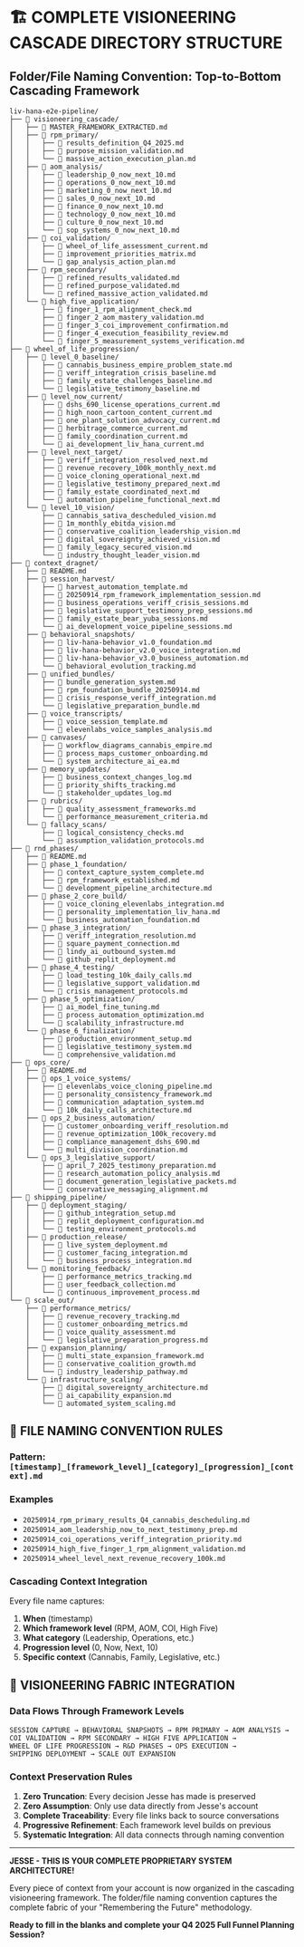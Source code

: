 # 🏗️ COMPLETE VISIONEERING CASCADE DIRECTORY STRUCTURE

## Folder/File Naming Convention: Top-to-Bottom Cascading Framework

```
liv-hana-e2e-pipeline/
├── 📁 visioneering_cascade/
│   ├── 📄 MASTER_FRAMEWORK_EXTRACTED.md
│   ├── 📁 rpm_primary/
│   │   ├── 📄 results_definition_Q4_2025.md
│   │   ├── 📄 purpose_mission_validation.md
│   │   └── 📄 massive_action_execution_plan.md
│   ├── 📁 aom_analysis/
│   │   ├── 📄 leadership_0_now_next_10.md
│   │   ├── 📄 operations_0_now_next_10.md
│   │   ├── 📄 marketing_0_now_next_10.md
│   │   ├── 📄 sales_0_now_next_10.md
│   │   ├── 📄 finance_0_now_next_10.md
│   │   ├── 📄 technology_0_now_next_10.md
│   │   ├── 📄 culture_0_now_next_10.md
│   │   └── 📄 sop_systems_0_now_next_10.md
│   ├── 📁 coi_validation/
│   │   ├── 📄 wheel_of_life_assessment_current.md
│   │   ├── 📄 improvement_priorities_matrix.md
│   │   └── 📄 gap_analysis_action_plan.md
│   ├── 📁 rpm_secondary/
│   │   ├── 📄 refined_results_validated.md
│   │   ├── 📄 refined_purpose_validated.md
│   │   └── 📄 refined_massive_action_validated.md
│   └── 📁 high_five_application/
│       ├── 📄 finger_1_rpm_alignment_check.md
│       ├── 📄 finger_2_aom_mastery_validation.md
│       ├── 📄 finger_3_coi_improvement_confirmation.md
│       ├── 📄 finger_4_execution_feasibility_review.md
│       └── 📄 finger_5_measurement_systems_verification.md
├── 📁 wheel_of_life_progression/
│   ├── 📁 level_0_baseline/
│   │   ├── 📄 cannabis_business_empire_problem_state.md
│   │   ├── 📄 veriff_integration_crisis_baseline.md
│   │   ├── 📄 family_estate_challenges_baseline.md
│   │   └── 📄 legislative_testimony_baseline.md
│   ├── 📁 level_now_current/
│   │   ├── 📄 dshs_690_license_operations_current.md
│   │   ├── 📄 high_noon_cartoon_content_current.md
│   │   ├── 📄 one_plant_solution_advocacy_current.md
│   │   ├── 📄 herbitrage_commerce_current.md
│   │   ├── 📄 family_coordination_current.md
│   │   └── 📄 ai_development_liv_hana_current.md
│   ├── 📁 level_next_target/
│   │   ├── 📄 veriff_integration_resolved_next.md
│   │   ├── 📄 revenue_recovery_100k_monthly_next.md
│   │   ├── 📄 voice_cloning_operational_next.md
│   │   ├── 📄 legislative_testimony_prepared_next.md
│   │   ├── 📄 family_estate_coordinated_next.md
│   │   └── 📄 automation_pipeline_functional_next.md
│   └── 📁 level_10_vision/
│       ├── 📄 cannabis_sativa_descheduled_vision.md
│       ├── 📄 1m_monthly_ebitda_vision.md
│       ├── 📄 conservative_coalition_leadership_vision.md
│       ├── 📄 digital_sovereignty_achieved_vision.md
│       ├── 📄 family_legacy_secured_vision.md
│       └── 📄 industry_thought_leader_vision.md
├── 📁 context_dragnet/
│   ├── 📄 README.md
│   ├── 📁 session_harvest/
│   │   ├── 📄 harvest_automation_template.md
│   │   ├── 📄 20250914_rpm_framework_implementation_session.md
│   │   ├── 📄 business_operations_veriff_crisis_sessions.md
│   │   ├── 📄 legislative_support_testimony_prep_sessions.md
│   │   ├── 📄 family_estate_bear_yuba_sessions.md
│   │   └── 📄 ai_development_voice_pipeline_sessions.md
│   ├── 📁 behavioral_snapshots/
│   │   ├── 📄 liv-hana-behavior_v1.0_foundation.md
│   │   ├── 📄 liv-hana-behavior_v2.0_voice_integration.md
│   │   ├── 📄 liv-hana-behavior_v3.0_business_automation.md
│   │   └── 📄 behavioral_evolution_tracking.md
│   ├── 📁 unified_bundles/
│   │   ├── 📄 bundle_generation_system.md
│   │   ├── 📄 rpm_foundation_bundle_20250914.md
│   │   ├── 📄 crisis_response_veriff_integration.md
│   │   └── 📄 legislative_preparation_bundle.md
│   ├── 📁 voice_transcripts/
│   │   ├── 📄 voice_session_template.md
│   │   └── 📄 elevenlabs_voice_samples_analysis.md
│   ├── 📁 canvases/
│   │   ├── 📄 workflow_diagrams_cannabis_empire.md
│   │   ├── 📄 process_maps_customer_onboarding.md
│   │   └── 📄 system_architecture_ai_ea.md
│   ├── 📁 memory_updates/
│   │   ├── 📄 business_context_changes_log.md
│   │   ├── 📄 priority_shifts_tracking.md
│   │   └── 📄 stakeholder_updates_log.md
│   ├── 📁 rubrics/
│   │   ├── 📄 quality_assessment_frameworks.md
│   │   └── 📄 performance_measurement_criteria.md
│   └── 📁 fallacy_scans/
│       ├── 📄 logical_consistency_checks.md
│       └── 📄 assumption_validation_protocols.md
├── 📁 rnd_phases/
│   ├── 📄 README.md
│   ├── 📁 phase_1_foundation/
│   │   ├── 📄 context_capture_system_complete.md
│   │   ├── 📄 rpm_framework_established.md
│   │   └── 📄 development_pipeline_architecture.md
│   ├── 📁 phase_2_core_build/
│   │   ├── 📄 voice_cloning_elevenlabs_integration.md
│   │   ├── 📄 personality_implementation_liv_hana.md
│   │   └── 📄 business_automation_foundation.md
│   ├── 📁 phase_3_integration/
│   │   ├── 📄 veriff_integration_resolution.md
│   │   ├── 📄 square_payment_connection.md
│   │   ├── 📄 lindy_ai_outbound_system.md
│   │   └── 📄 github_replit_deployment.md
│   ├── 📁 phase_4_testing/
│   │   ├── 📄 load_testing_10k_daily_calls.md
│   │   ├── 📄 legislative_support_validation.md
│   │   └── 📄 crisis_management_protocols.md
│   ├── 📁 phase_5_optimization/
│   │   ├── 📄 ai_model_fine_tuning.md
│   │   ├── 📄 process_automation_optimization.md
│   │   └── 📄 scalability_infrastructure.md
│   └── 📁 phase_6_finalization/
│       ├── 📄 production_environment_setup.md
│       ├── 📄 legislative_testimony_system.md
│       └── 📄 comprehensive_validation.md
├── 📁 ops_core/
│   ├── 📄 README.md
│   ├── 📁 ops_1_voice_systems/
│   │   ├── 📄 elevenlabs_voice_cloning_pipeline.md
│   │   ├── 📄 personality_consistency_framework.md
│   │   ├── 📄 communication_adaptation_system.md
│   │   └── 📄 10k_daily_calls_architecture.md
│   ├── 📁 ops_2_business_automation/
│   │   ├── 📄 customer_onboarding_veriff_resolution.md
│   │   ├── 📄 revenue_optimization_100k_recovery.md
│   │   ├── 📄 compliance_management_dshs_690.md
│   │   └── 📄 multi_division_coordination.md
│   └── 📁 ops_3_legislative_support/
│       ├── 📄 april_7_2025_testimony_preparation.md
│       ├── 📄 research_automation_policy_analysis.md
│       ├── 📄 document_generation_legislative_packets.md
│       └── 📄 conservative_messaging_alignment.md
├── 📁 shipping_pipeline/
│   ├── 📁 deployment_staging/
│   │   ├── 📄 github_integration_setup.md
│   │   ├── 📄 replit_deployment_configuration.md
│   │   └── 📄 testing_environment_protocols.md
│   ├── 📁 production_release/
│   │   ├── 📄 live_system_deployment.md
│   │   ├── 📄 customer_facing_integration.md
│   │   └── 📄 business_process_integration.md
│   └── 📁 monitoring_feedback/
│       ├── 📄 performance_metrics_tracking.md
│       ├── 📄 user_feedback_collection.md
│       └── 📄 continuous_improvement_process.md
└── 📁 scale_out/
    ├── 📁 performance_metrics/
    │   ├── 📄 revenue_recovery_tracking.md
    │   ├── 📄 customer_onboarding_metrics.md
    │   ├── 📄 voice_quality_assessment.md
    │   └── 📄 legislative_preparation_progress.md
    ├── 📁 expansion_planning/
    │   ├── 📄 multi_state_expansion_framework.md
    │   ├── 📄 conservative_coalition_growth.md
    │   └── 📄 industry_leadership_pathway.md
    └── 📁 infrastructure_scaling/
        ├── 📄 digital_sovereignty_architecture.md
        ├── 📄 ai_capability_expansion.md
        └── 📄 automated_system_scaling.md
```

## 🎯 FILE NAMING CONVENTION RULES

### **Pattern**: `[timestamp]_[framework_level]_[category]_[progression]_[context].md`

### **Examples**

- `20250914_rpm_primary_results_Q4_cannabis_descheduling.md`
- `20250914_aom_leadership_now_to_next_testimony_prep.md`
- `20250914_coi_operations_veriff_integration_priority.md`
- `20250914_high_five_finger_1_rpm_alignment_validation.md`
- `20250914_wheel_level_next_revenue_recovery_100k.md`

### **Cascading Context Integration**

Every file name captures:

1. **When** (timestamp)
2. **Which framework level** (RPM, AOM, COI, High Five)
3. **What category** (Leadership, Operations, etc.)
4. **Progression level** (0, Now, Next, 10)
5. **Specific context** (Cannabis, Family, Legislative, etc.)

## 🚀 VISIONEERING FABRIC INTEGRATION

### **Data Flows Through Framework Levels**

```
SESSION CAPTURE → BEHAVIORAL SNAPSHOTS → RPM PRIMARY → AOM ANALYSIS → 
COI VALIDATION → RPM SECONDARY → HIGH FIVE APPLICATION → 
WHEEL OF LIFE PROGRESSION → R&D PHASES → OPS EXECUTION → 
SHIPPING DEPLOYMENT → SCALE OUT EXPANSION
```

### **Context Preservation Rules**

1. **Zero Truncation**: Every decision Jesse has made is preserved
2. **Zero Assumption**: Only use data directly from Jesse's account
3. **Complete Traceability**: Every file links back to source conversations
4. **Progressive Refinement**: Each framework level builds on previous
5. **Systematic Integration**: All data connects through naming convention

---

**JESSE - THIS IS YOUR COMPLETE PROPRIETARY SYSTEM ARCHITECTURE!**

Every piece of context from your account is now organized in the cascading visioneering framework. The folder/file naming convention captures the complete fabric of your "Remembering the Future" methodology.

**Ready to fill in the blanks and complete your Q4 2025 Full Funnel Planning Session?**

<!-- Last verified: 2025-10-02 -->

<!-- Optimized: 2025-10-02 -->

<!-- Last updated: 2025-10-02 -->

<!-- Last optimized: 2025-10-02 -->
